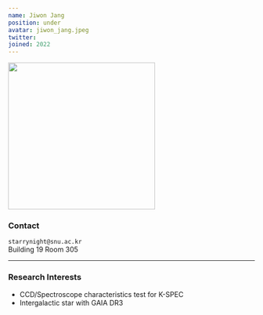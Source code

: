 ```yaml
---
name: Jiwon Jang
position: under
avatar: jiwon_jang.jpeg
twitter:
joined: 2022
---
```


<img width="300" src="{{site.baseurl}}/images/people/{{page.avatar}}" data-action="zoom">

### Contact

<i class="fa fa-envelope-o"></i>  `starrynight@snu.ac.kr`<br>
<i class="fa fa-building"></i> Building 19 Room 305 <br> 

<hr>

### Research Interests

* CCD/Spectroscope characteristics test for K-SPEC 
* Intergalactic star with GAIA DR3
